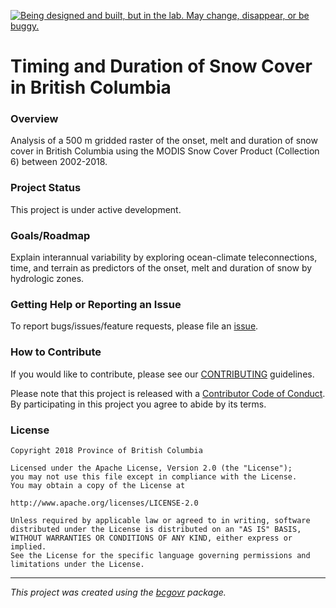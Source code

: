 <a id="devex-badge" rel="Exploration" href="https://github.com/BCDevExchange/assets/blob/master/README.md"><img alt="Being designed and built, but in the lab. May change, disappear, or be buggy." style="border-width:0" src="https://assets.bcdevexchange.org/images/badges/exploration.svg" title="Being designed and built, but in the lab. May change, disappear, or be buggy." /></a>

Timing and Duration of Snow Cover in British Columbia
=====================================================

### Overview

Analysis of a 500 m gridded raster of the onset, melt and duration of snow cover in British Columbia using the MODIS Snow Cover Product (Collection 6) between 2002-2018. 

### Project Status

This project is under active development.

### Goals/Roadmap

Explain interannual variability by exploring ocean-climate teleconnections, time, and terrain as predictors of the onset, melt and duration of snow by hydrologic zones.

### Getting Help or Reporting an Issue

To report bugs/issues/feature requests, please file an [issue](https://github.com/bcgov/ts-rs-modis-snow/issues/).

### How to Contribute

If you would like to contribute, please see our [CONTRIBUTING](CONTRIBUTING.md) guidelines.

Please note that this project is released with a [Contributor Code of Conduct](CODE_OF_CONDUCT.md). By participating in this project you agree to abide by its terms.

### License

    Copyright 2018 Province of British Columbia

    Licensed under the Apache License, Version 2.0 (the "License");
    you may not use this file except in compliance with the License.
    You may obtain a copy of the License at

    http://www.apache.org/licenses/LICENSE-2.0

    Unless required by applicable law or agreed to in writing, software distributed under the License is distributed on an "AS IS" BASIS,
    WITHOUT WARRANTIES OR CONDITIONS OF ANY KIND, either express or implied.
    See the License for the specific language governing permissions and limitations under the License.

------------------------------------------------------------------------

*This project was created using the [bcgovr](https://github.com/bcgov/bcgovr) package.*
